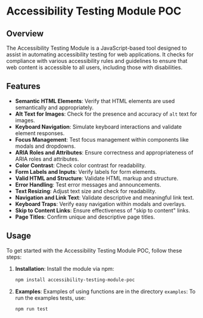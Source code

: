 # Accessibility Testing Module POC

## Overview

The Accessibility Testing Module is a JavaScript-based tool designed to assist in automating accessibility testing for web applications. It checks for compliance with various accessibility rules and guidelines to ensure that web content is accessible to all users, including those with disabilities.


## Features

- **Semantic HTML Elements**: Verify that HTML elements are used semantically and appropriately.
- **Alt Text for Images**: Check for the presence and accuracy of `alt` text for images.
- **Keyboard Navigation**: Simulate keyboard interactions and validate element responses.
- **Focus Management**: Test focus management within components like modals and dropdowns.
- **ARIA Roles and Attributes**: Ensure correctness and appropriateness of ARIA roles and attributes.
- **Color Contrast**: Check color contrast for readability.
- **Form Labels and Inputs**: Verify labels for form elements.
- **Valid HTML and Structure**: Validate HTML markup and structure.
- **Error Handling**: Test error messages and announcements.
- **Text Resizing**: Adjust text size and check for readability.
- **Navigation and Link Text**: Validate descriptive and meaningful link text.
- **Keyboard Traps**: Verify easy navigation within modals and overlays.
- **Skip to Content Links**: Ensure effectiveness of "skip to content" links.
- **Page Titles**: Confirm unique and descriptive page titles.

## Usage

To get started with the Accessibility Testing Module POC, follow these steps:

1. **Installation**:
   Install the module via npm:

   ```bash
   npm install accessibility-testing-module-poc
   ```
2. **Examples**:
   Examples of using functions are in the directory `examples`:
   To run the examples tests, use:
   ```bash
   npm run test
   ```
